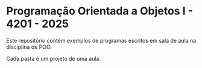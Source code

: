 # Programação Orientada a Objetos I - 4201 - 2025

Este repositório contém exemplos de programas escritos em sala de aula na disciplina de POO.

Cada pasta é um projeto de uma aula.